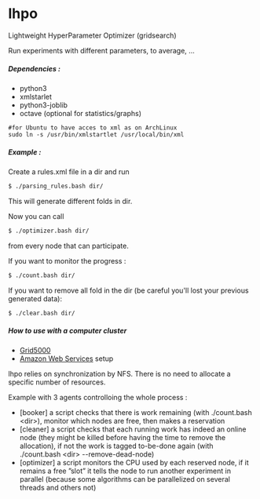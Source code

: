 # lhpo
Lightweight HyperParameter Optimizer (gridsearch)

Run experiments with different parameters, to average, ...
##### Dependencies :
- python3
- xmlstarlet
- python3-joblib
- octave (optional for statistics/graphs)
```
#for Ubuntu to have acces to xml as on ArchLinux
sudo ln -s /usr/bin/xmlstartlet /usr/local/bin/xml
```

##### Example :
Create a rules.xml file in a dir and run
```bash
$ ./parsing_rules.bash dir/
```

This will generate different folds in dir.

Now you can call 
```bash
$ ./optimizer.bash dir/
```
from every node that can participate.

If you want to monitor the progress :
```bash
$ ./count.bash dir/
```

If you want to remove all fold in the dir (be careful you'll lost your previous generated data):
```bash
$ ./clear.bash dir/
```

##### How to use with a computer cluster
- [Grid5000](https://www.grid5000.fr/)
- [Amazon Web Services](https://github.com/matthieu637/lhpo/tree/master/aws) setup

lhpo relies on synchronization by NFS. There is no need to allocate a specific number of resources.

Example with 3 agents controlloing the whole process :
- [booker] a script checks that there is work remaining (with ./count.bash \<dir\>), monitor which nodes are free, then makes a reservation
- [cleaner] a script checks that each running work has indeed an online node (they might be
killed before having the time to remove the allocation), if not the work is tagged to-be-done again (with ./count.bash \<dir\> --remove-dead-node)
- [optimizer] a script monitors the CPU used by each reserved node, if it remains a free ”slot” it tells
the node to run another experiment in parallel (because some algorithms can be parallelized on several threads and
others not)



